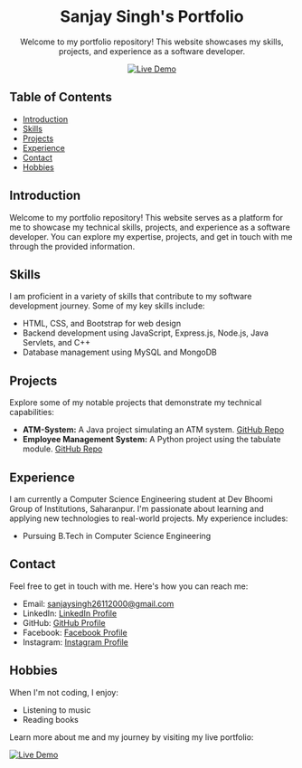<div align="center">
  <h1>Sanjay Singh's Portfolio</h1>
  <p>Welcome to my portfolio repository! This website showcases my skills, projects, and experience as a software developer.</p>
  <a href="https://urssanjaysingh.onrender.com/">
    <img src="https://img.shields.io/badge/-Live%20Demo-brightgreen?style=for-the-badge" alt="Live Demo">
  </a>
</div>

## Table of Contents
- [Introduction](#introduction)
- [Skills](#skills)
- [Projects](#projects)
- [Experience](#experience)
- [Contact](#contact)
- [Hobbies](#hobbies)

## Introduction
Welcome to my portfolio repository! This website serves as a platform for me to showcase my technical skills, projects, and experience as a software developer. You can explore my expertise, projects, and get in touch with me through the provided information.

## Skills
I am proficient in a variety of skills that contribute to my software development journey. Some of my key skills include:
- HTML, CSS, and Bootstrap for web design
- Backend development using JavaScript, Express.js, Node.js, Java Servlets, and C++
- Database management using MySQL and MongoDB

## Projects
Explore some of my notable projects that demonstrate my technical capabilities:
- **ATM-System:** A Java project simulating an ATM system. [GitHub Repo](https://github.com/urssanjaysingh/ATM-System)
- **Employee Management System:** A Python project using the tabulate module. [GitHub Repo](https://github.com/urssanjaysingh/Employee-Management-System)

## Experience
I am currently a Computer Science Engineering student at Dev Bhoomi Group of Institutions, Saharanpur. I'm passionate about learning and applying new technologies to real-world projects. My experience includes:
- Pursuing B.Tech in Computer Science Engineering
  
## Contact
Feel free to get in touch with me. Here's how you can reach me:
- Email: sanjaysingh26112000@gmail.com
- LinkedIn: [LinkedIn Profile](https://www.linkedin.com/in/urssanjaysingh)
- GitHub: [GitHub Profile](https://github.com/urssanjaysingh)
- Facebook: [Facebook Profile](https://www.facebook.com/urssanjaysingh)
- Instagram: [Instagram Profile](https://www.instagram.com/urssanjaysingh/)

## Hobbies
When I'm not coding, I enjoy:
- Listening to music
- Reading books

Learn more about me and my journey by visiting my live portfolio:

[![Live Demo](https://img.shields.io/badge/-Live%20Demo-brightgreen?style=for-the-badge)](https://urssanjaysingh.onrender.com/)

